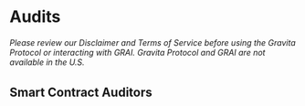 # Audits
###### Please review our Disclaimer and Terms of Service before using the Gravita Protocol or interacting with GRAI. Gravita Protocol and GRAI are not available in the U.S.

## Smart Contract Auditors

